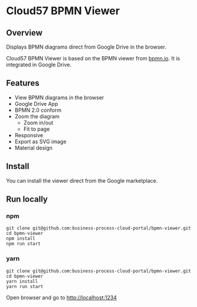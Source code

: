 # Cloud57 BPMN Viewer
## Overview
Displays BPMN diagrams direct from Google Drive in the browser.

Cloud57 BPMN Viewer is based on the BPMN viewer from [bpmn.io](https://bpmn.io/). It is integrated in Google Drive.

## Features
* View BPMN diagrams in the browser
* Google Drive App
* BPMN 2.0 conform
* Zoom the diagram
    * Zoom in/out
    * Fit to page
* Responsive
* Export as SVG image
* Material design

## Install
You can install the viewer direct from the Google marketplace.

## Run locally
### npm
```
git clone git@github.com:business-process-cloud-portal/bpmn-viewer.git
cd bpmn-viewer
npm install
npm run start
```
### yarn
```
git clone git@github.com:business-process-cloud-portal/bpmn-viewer.git
cd bpmn-viewer
yarn install
yarn run start
```

Open browser and go to [http://localhost:1234](http://localhost:1234)
